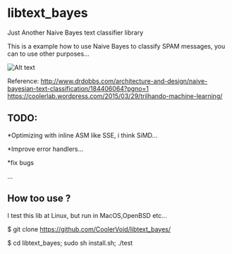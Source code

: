libtext_bayes
=============

Just Another Naive Bayes text classifier library


This is a example how to use Naive Bayes to classify SPAM messages, you can to use other purposes...

![Alt text](http://portolaplanet.com/wp-content/uploads/2013/10/dilbert-spam.gif)

Reference:
http://www.drdobbs.com/architecture-and-design/naive-bayesian-text-classification/184406064?pgno=1
https://coolerlab.wordpress.com/2015/03/29/trilhando-machine-learning/

TODO:
---
*Optimizing with inline ASM like SSE, i think SiMD...

*Improve error handlers...

*fix bugs

...


How too use ?
---

I test this lib at Linux, but run in MacOS,OpenBSD etc...


$ git clone https://github.com/CoolerVoid/libtext_bayes/


$ cd libtext_bayes; sudo sh install.sh; ./test
